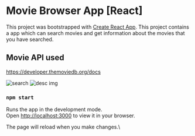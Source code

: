 # Movie Browser App [React]

This project was bootstrapped with [Create React App](https://github.com/facebook/create-react-app). This project contains a app which can search movies and get information about the movies that you have searched.

## Movie API used
https://developer.themoviedb.org/docs

![search](https://github.com/Jogi-official/Movie-Browser-Website/assets/61930537/c0a34ac8-7ad8-4399-a7d2-5f9b05205935)
![desc img](https://github.com/Jogi-official/Movie-Browser-Website/assets/61930537/a7533ecd-2049-47c5-b286-adaadc5f44b8)


### `npm start`

Runs the app in the development mode.\
Open [http://localhost:3000](http://localhost:3000) to view it in your browser.

The page will reload when you make changes.\



